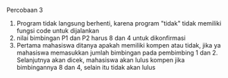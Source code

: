 Percobaan 3
1. Program tidak langsung berhenti, karena program "tidak" tidak memiliki fungsi code untuk dijalankan
2. nilai bimbingan P1 dan P2 harus 8 dan 4 untuk dikonfirmasi
3. Pertama mahasiswa ditanya apakah memiliki kompen atau tidak, jika ya mahasiswa memasukkan jumlah bimbingan pada pembimbing 1 dan 2. Selanjutnya akan dicek, mahasiswa akan lulus kompen jika bimbingannya 8 dan 4, selain itu tidak akan lulus